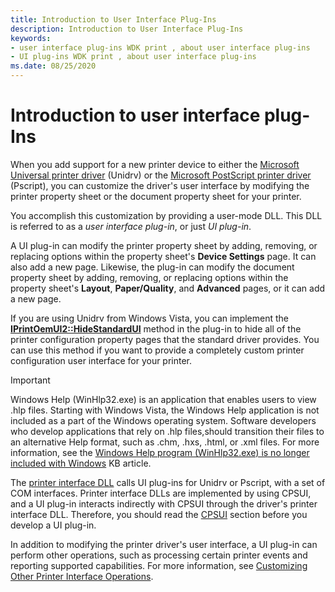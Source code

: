 ```yaml
---
title: Introduction to User Interface Plug-Ins
description: Introduction to User Interface Plug-Ins
keywords:
- user interface plug-ins WDK print , about user interface plug-ins
- UI plug-ins WDK print , about user interface plug-ins
ms.date: 08/25/2020
---
```


# Introduction to user interface plug-Ins

When you add support for a new printer device to either the [Microsoft Universal printer driver](microsoft-universal-printer-driver.md) (Unidrv) or the [Microsoft PostScript printer driver](microsoft-postscript-printer-driver.md) (Pscript), you can customize the driver's user interface by modifying the printer property sheet or the document property sheet for your printer.

You accomplish this customization by providing a user-mode DLL. This DLL is referred to as a *user interface plug-in*, or just *UI plug-in*.

A UI plug-in can modify the printer property sheet by adding, removing, or replacing options within the property sheet's **Device Settings** page. It can also add a new page. Likewise, the plug-in can modify the document property sheet by adding, removing, or replacing options within the property sheet's **Layout**, **Paper/Quality**, and **Advanced** pages, or it can add a new page.

If you are using Unidrv from Windows Vista, you can implement the [**IPrintOemUI2::HideStandardUI**](/windows-hardware/drivers/ddi/prcomoem/nf-prcomoem-iprintoemui2-hidestandardui) method in the plug-in to hide all of the printer configuration property pages that the standard driver provides. You can use this method if you want to provide a completely custom printer configuration user interface for your printer.

> [!IMPORTANT]
> Windows Help (WinHlp32.exe) is an application that enables users to view .hlp files. Starting with Windows Vista, the Windows Help application is not included as a part of the Windows operating system. Software developers who develop applications that rely on .hlp files,should transition their files to an alternative Help format, such as .chm, .hxs, .html, or .xml files. For more information, see the [Windows Help program (WinHlp32.exe) is no longer included with Windows](https://support.microsoft.com/help/917607/feature-not-included-help-not-supported-error-opening-help-windows) KB article.

The [printer interface DLL](printer-interface-dll.md) calls UI plug-ins for Unidrv or Pscript, with a set of COM interfaces. Printer interface DLLs are implemented by using CPSUI, and a UI plug-in interacts indirectly with CPSUI through the driver's printer interface DLL. Therefore, you should read the [CPSUI](common-property-sheet-user-interface.md) section before you develop a UI plug-in.

In addition to modifying the printer driver's user interface, a UI plug-in can perform other operations, such as processing certain printer events and reporting supported capabilities. For more information, see [Customizing Other Printer Interface Operations](customizing-other-printer-interface-operations.md).
